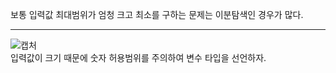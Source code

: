 보통 입력값 최대범위가 엄청 크고 최소를 구하는 문제는 이분탐색인 경우가 많다.               

********************
![캡처](https://user-images.githubusercontent.com/84822464/127815495-d7cfb37d-9302-42e9-9275-4a107244ebc0.PNG)                             
입력값이 크기 때문에 숫자 허용범위를 주의하여 변수 타입을 선언하자.                   

